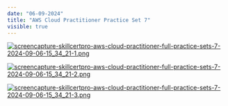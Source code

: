 ```yaml
---
date: "06-09-2024"
title: "AWS Cloud Practitioner Practice Set 7"
visible: true
---
```

<a href="/images/screencapture-skillcertpro-aws-cloud-practitioner-full-practice-sets-7-2024-09-06-15_34_21-1.png" target="_blank"><img src="/images/screencapture-skillcertpro-aws-cloud-practitioner-full-practice-sets-7-2024-09-06-15_34_21-1.png" alt="screencapture-skillcertpro-aws-cloud-practitioner-full-practice-sets-7-2024-09-06-15_34_21-1.png" /></a>

<a href="/images/screencapture-skillcertpro-aws-cloud-practitioner-full-practice-sets-7-2024-09-06-15_34_21-2.png" target="_blank"><img src="/images/screencapture-skillcertpro-aws-cloud-practitioner-full-practice-sets-7-2024-09-06-15_34_21-2.png" alt="screencapture-skillcertpro-aws-cloud-practitioner-full-practice-sets-7-2024-09-06-15_34_21-2.png" /></a>

<a href="/images/screencapture-skillcertpro-aws-cloud-practitioner-full-practice-sets-7-2024-09-06-15_34_21-3.png" target="_blank"><img src="/images/screencapture-skillcertpro-aws-cloud-practitioner-full-practice-sets-7-2024-09-06-15_34_21-3.png" alt="screencapture-skillcertpro-aws-cloud-practitioner-full-practice-sets-7-2024-09-06-15_34_21-3.png" /></a>